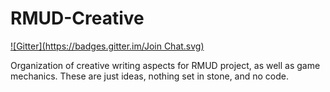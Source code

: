 RMUD-Creative
=============
[![Gitter](https://badges.gitter.im/Join Chat.svg)](https://gitter.im/Reddit-Mud/RMUD-Creative?utm_source=badge&utm_medium=badge&utm_campaign=pr-badge&utm_content=badge)

Organization of creative writing aspects for RMUD project, as well as game mechanics. These are just 
ideas, nothing set in stone, and no code. 

